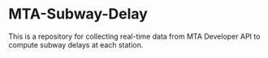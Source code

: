 # MTA-Subway-Delay
This is a repository for collecting real-time data from MTA Developer API to compute subway delays at each station.
